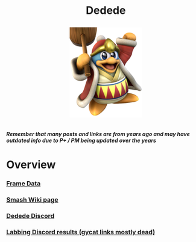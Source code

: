 <div id="toc">
  <ul align="center" style="list-style: none">
      <summary> <h1>
        Dedede
        <p><img src="/Images/Characters/Dedede.png" alt="Dedede.png"></p>
  </ul>
</div>

<h4> <i>Remember that many posts and links are from years ago and may have outdated info due to P+ / PM being updated over the years</i>

<h1> Overview
<h3> <a href="https://rukaidata.com/P+/King%20Dedede/">Frame Data</a>
<h3> <a href="https://www.ssbwiki.com/King_Dedede_(PM)">Smash Wiki page</a>
<h3> <a href="https://discord.com/invite/0ogkKFm5jHyhfB5p">Dedede Discord</a>
<h3> <a href="https://www.reddit.com/r/SSBPM/comments/lsb2fo/labbing_discord_results_king_dedede/">Labbing Discord results (gycat links mostly dead)</a>